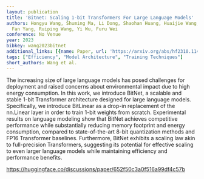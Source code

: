 ```yaml
---
layout: publication
title: 'Bitnet: Scaling 1-bit Transformers For Large Language Models'
authors: Hongyu Wang, Shuming Ma, Li Dong, Shaohan Huang, Huaijie Wang, Lingxiao Ma,
  Fan Yang, Ruiping Wang, Yi Wu, Furu Wei
conference: No Venue
year: 2023
bibkey: wang2023bitnet
additional_links: [{name: Paper, url: 'https://arxiv.org/abs/hf2310.11453'}]
tags: ["Efficiency", "Model Architecture", "Training Techniques"]
short_authors: Wang et al.
---
```

The increasing size of large language models has posed challenges for deployment and raised concerns about environmental impact due to high energy consumption. In this work, we introduce BitNet, a scalable and stable 1-bit Transformer architecture designed for large language models. Specifically, we introduce BitLinear as a drop-in replacement of the nn.Linear layer in order to train 1-bit weights from scratch. Experimental results on language modeling show that BitNet achieves competitive performance while substantially reducing memory footprint and energy consumption, compared to state-of-the-art 8-bit quantization methods and FP16 Transformer baselines. Furthermore, BitNet exhibits a scaling law akin to full-precision Transformers, suggesting its potential for effective scaling to even larger language models while maintaining efficiency and performance benefits.

https://huggingface.co/discussions/paper/652f50c3a0f516a99df4c57b